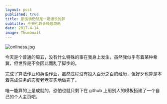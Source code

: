 ```yaml
---
layout: post
published: true
title: 那仿佛仍然是一场漫长的梦
subtitle: 今天也将会倏忽而逝
date: 2017-4-14
image: Thumbnail
---
```

![onliness.jpg]({{site.baseurl}}/img/lonliness-2.jpg)

今天是个普通的周五，没有什么特殊的事在我身上发生，虽然我似乎有着某种希冀，但世界是不会因此而乱了脚步的。

完成了算法作业和英语作业，虽然过程没有投入百分之百的经历，但好歹也算是本着完成任务的态度老老实实地做完了。

唯一能算的上是成就的，恐怕也就只剩下在 github 上用别人的模板搭建了一个自己的个人主页吧。
